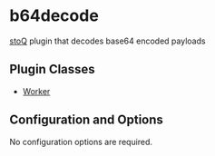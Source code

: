 # b64decode

[stoQ](https://stoq-framework.readthedocs.io/en/latest/index.html) plugin that decodes base64 encoded payloads

## Plugin Classes

- [Worker](https://stoq-framework.readthedocs.io/en/latest/dev/workers.html)

## Configuration and Options

No configuration options are required.
